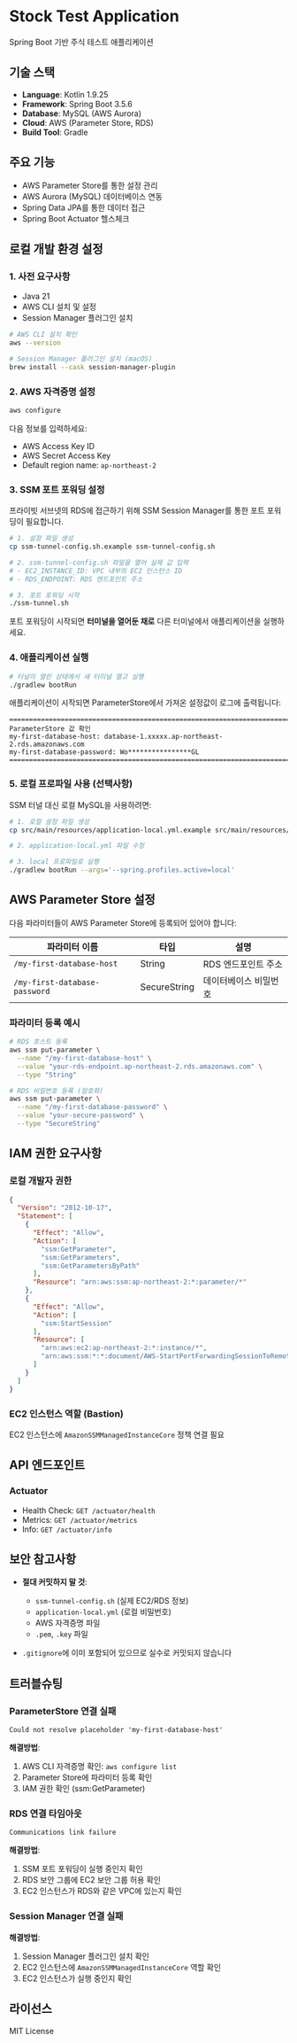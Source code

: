 # Stock Test Application

Spring Boot 기반 주식 테스트 애플리케이션

## 기술 스택

- **Language**: Kotlin 1.9.25
- **Framework**: Spring Boot 3.5.6
- **Database**: MySQL (AWS Aurora)
- **Cloud**: AWS (Parameter Store, RDS)
- **Build Tool**: Gradle

## 주요 기능

- AWS Parameter Store를 통한 설정 관리
- AWS Aurora (MySQL) 데이터베이스 연동
- Spring Data JPA를 통한 데이터 접근
- Spring Boot Actuator 헬스체크

## 로컬 개발 환경 설정

### 1. 사전 요구사항

- Java 21
- AWS CLI 설치 및 설정
- Session Manager 플러그인 설치

```bash
# AWS CLI 설치 확인
aws --version

# Session Manager 플러그인 설치 (macOS)
brew install --cask session-manager-plugin
```

### 2. AWS 자격증명 설정

```bash
aws configure
```

다음 정보를 입력하세요:
- AWS Access Key ID
- AWS Secret Access Key
- Default region name: `ap-northeast-2`

### 3. SSM 포트 포워딩 설정

프라이빗 서브넷의 RDS에 접근하기 위해 SSM Session Manager를 통한 포트 포워딩이 필요합니다.

```bash
# 1. 설정 파일 생성
cp ssm-tunnel-config.sh.example ssm-tunnel-config.sh

# 2. ssm-tunnel-config.sh 파일을 열어 실제 값 입력
# - EC2_INSTANCE_ID: VPC 내부의 EC2 인스턴스 ID
# - RDS_ENDPOINT: RDS 엔드포인트 주소

# 3. 포트 포워딩 시작
./ssm-tunnel.sh
```

포트 포워딩이 시작되면 **터미널을 열어둔 채로** 다른 터미널에서 애플리케이션을 실행하세요.

### 4. 애플리케이션 실행

```bash
# 터널이 열린 상태에서 새 터미널 열고 실행
./gradlew bootRun
```

애플리케이션이 시작되면 ParameterStore에서 가져온 설정값이 로그에 출력됩니다:

```
================================================================================
ParameterStore 값 확인
my-first-database-host: database-1.xxxxx.ap-northeast-2.rds.amazonaws.com
my-first-database-password: Wo****************GL
================================================================================
```

### 5. 로컬 프로파일 사용 (선택사항)

SSM 터널 대신 로컬 MySQL을 사용하려면:

```bash
# 1. 로컬 설정 파일 생성
cp src/main/resources/application-local.yml.example src/main/resources/application-local.yml

# 2. application-local.yml 파일 수정

# 3. local 프로파일로 실행
./gradlew bootRun --args='--spring.profiles.active=local'
```

## AWS Parameter Store 설정

다음 파라미터들이 AWS Parameter Store에 등록되어 있어야 합니다:

| 파라미터 이름 | 타입 | 설명 |
|--------------|------|------|
| `/my-first-database-host` | String | RDS 엔드포인트 주소 |
| `/my-first-database-password` | SecureString | 데이터베이스 비밀번호 |

### 파라미터 등록 예시

```bash
# RDS 호스트 등록
aws ssm put-parameter \
  --name "/my-first-database-host" \
  --value "your-rds-endpoint.ap-northeast-2.rds.amazonaws.com" \
  --type "String"

# RDS 비밀번호 등록 (암호화)
aws ssm put-parameter \
  --name "/my-first-database-password" \
  --value "your-secure-password" \
  --type "SecureString"
```

## IAM 권한 요구사항

### 로컬 개발자 권한

```json
{
  "Version": "2012-10-17",
  "Statement": [
    {
      "Effect": "Allow",
      "Action": [
        "ssm:GetParameter",
        "ssm:GetParameters",
        "ssm:GetParametersByPath"
      ],
      "Resource": "arn:aws:ssm:ap-northeast-2:*:parameter/*"
    },
    {
      "Effect": "Allow",
      "Action": [
        "ssm:StartSession"
      ],
      "Resource": [
        "arn:aws:ec2:ap-northeast-2:*:instance/*",
        "arn:aws:ssm:*:*:document/AWS-StartPortForwardingSessionToRemoteHost"
      ]
    }
  ]
}
```

### EC2 인스턴스 역할 (Bastion)

EC2 인스턴스에 `AmazonSSMManagedInstanceCore` 정책 연결 필요

## API 엔드포인트

### Actuator

- Health Check: `GET /actuator/health`
- Metrics: `GET /actuator/metrics`
- Info: `GET /actuator/info`

## 보안 참고사항

- **절대 커밋하지 말 것**:
  - `ssm-tunnel-config.sh` (실제 EC2/RDS 정보)
  - `application-local.yml` (로컬 비밀번호)
  - AWS 자격증명 파일
  - `.pem`, `.key` 파일

- `.gitignore`에 이미 포함되어 있으므로 실수로 커밋되지 않습니다

## 트러블슈팅

### ParameterStore 연결 실패

```
Could not resolve placeholder 'my-first-database-host'
```

**해결방법**:
1. AWS CLI 자격증명 확인: `aws configure list`
2. Parameter Store에 파라미터 등록 확인
3. IAM 권한 확인 (ssm:GetParameter)

### RDS 연결 타임아웃

```
Communications link failure
```

**해결방법**:
1. SSM 포트 포워딩이 실행 중인지 확인
2. RDS 보안 그룹에 EC2 보안 그룹 허용 확인
3. EC2 인스턴스가 RDS와 같은 VPC에 있는지 확인

### Session Manager 연결 실패

**해결방법**:
1. Session Manager 플러그인 설치 확인
2. EC2 인스턴스에 `AmazonSSMManagedInstanceCore` 역할 확인
3. EC2 인스턴스가 실행 중인지 확인

## 라이선스

MIT License